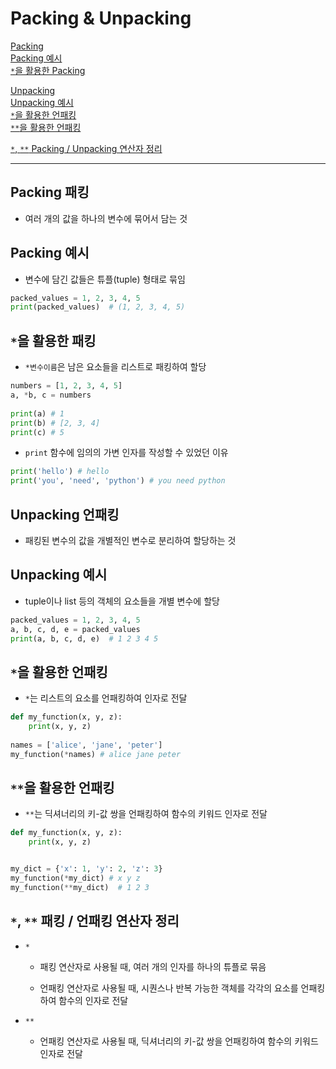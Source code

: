 # Packing & Unpacking

[Packing](#packing-패킹)   
[Packing 예시](#packing-예시)   
[`*`을 활용한 Packing](#을-활용한-패킹)   

[Unpacking](#unpacking-언패킹)   
[Unpacking 예시](#unpacking-예시)   
[`*`을 활용한 언패킹](#을-활용한-언패킹)   
[`**`을 활용한 언패킹](#을-활용한-언패킹-1)   

[`*`, `**` Packing / Unpacking 연산자 정리](#--패킹--언패킹-연산자-정리)   

---

## Packing 패킹
- 여러 개의 값을 하나의 변수에 묶어서 담는 것

## Packing 예시
- 변수에 담긴 값들은 튜플(tuple) 형태로 묶임

```python
packed_values = 1, 2, 3, 4, 5
print(packed_values)  # (1, 2, 3, 4, 5)
```

## `*`을 활용한 패킹
- `*변수이름`은 남은 요소들을 리스트로 패킹하여 할당

```python
numbers = [1, 2, 3, 4, 5]
a, *b, c = numbers
    
print(a) # 1
print(b) # [2, 3, 4]
print(c) # 5
```

- `print` 함수에 임의의 가변 인자를 작성할 수 있었던 이유

```python
print('hello') # hello
print('you', 'need', 'python') # you need python
```

## Unpacking 언패킹
- 패킹된 변수의 값을 개별적인 변수로 분리하여 할당하는 것

## Unpacking 예시
- tuple이나 list 등의 객체의 요소들을 개별 변수에 할당

```python
packed_values = 1, 2, 3, 4, 5
a, b, c, d, e = packed_values
print(a, b, c, d, e)  # 1 2 3 4 5
```

## `*`을 활용한 언패킹
- `*`는 리스트의 요소를 언패킹하여 인자로 전달

```python
def my_function(x, y, z):
    print(x, y, z)
    
names = ['alice', 'jane', 'peter']
my_function(*names) # alice jane peter
```

## `**`을 활용한 언패킹
- `**`는 딕셔너리의 키-값 쌍을 언패킹하여 함수의 키워드 인자로 전달

```python
def my_function(x, y, z):
    print(x, y, z)


my_dict = {'x': 1, 'y': 2, 'z': 3}
my_function(*my_dict) # x y z
my_function(**my_dict)  # 1 2 3
```

## `*`, `**` 패킹 / 언패킹 연산자 정리

- `*`
  - 패킹 연산자로 사용될 때, 여러 개의 인자를 하나의 튜플로 묶음
  
  - 언패킹 연산자로 사용될 때, 시퀀스나 반복 가능한 객체를 각각의 요소를 언패킹하여 함수의 인자로 전달

- `**`
  - 언패킹 연산자로 사용될 때, 딕셔너리의 키-값 쌍을 언패킹하여 함수의 키워드 인자로 전달